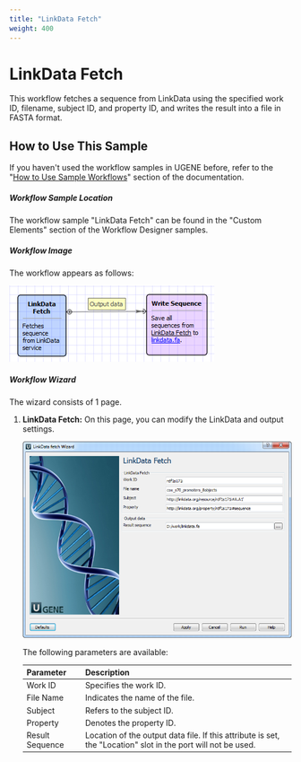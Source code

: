 ```yaml
---
title: "LinkData Fetch"
weight: 400
---
```


# LinkData Fetch

This workflow fetches a sequence from LinkData using the specified work ID, filename, subject ID, and property ID, and writes the result into a file in FASTA format.

## How to Use This Sample

If you haven't used the workflow samples in UGENE before, refer to the "[How to Use Sample Workflows](../../introduction/how-to-use-sample-workflows)" section of the documentation.

##### Workflow Sample Location

The workflow sample "LinkData Fetch" can be found in the "Custom Elements" section of the Workflow Designer samples.

##### Workflow Image

The workflow appears as follows:

![](/images/65930272/65930273.png)

##### Workflow Wizard

The wizard consists of 1 page.

1.  **LinkData Fetch:** On this page, you can modify the LinkData and output settings.

    ![](/images/65930272/65930274.png)

    The following parameters are available:

    | Parameter        | Description                                                                 |
    | ---------------- | --------------------------------------------------------------------------- |
    | Work ID          | Specifies the work ID.                                                      |
    | File Name        | Indicates the name of the file.                                             |
    | Subject          | Refers to the subject ID.                                                   |
    | Property         | Denotes the property ID.                                                    |
    | Result Sequence  | Location of the output data file. If this attribute is set, the "Location" slot in the port will not be used. |